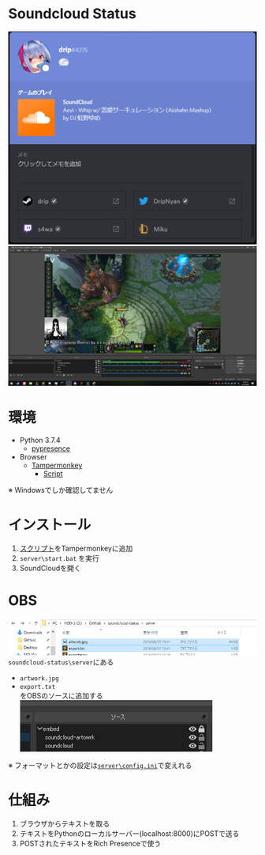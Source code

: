 # Soundcloud Status
![image1](https://github.com/S4WA/files/blob/master/soundcloud-status/Screenshot_1.png?raw=true)  
![image2](https://github.com/S4WA/files/blob/master/soundcloud-status/Screenshot_2.png?raw=true)  

# 環境
 - Python 3.7.4
   - [pypresence](https://github.com/qwertyquerty/pypresence)
 - Browser
   - [Tampermonkey](https://chrome.google.com/webstore/detail/tampermonkey/dhdgffkkebhmkfjojejmpbldmpobfkfo)
     - [Script](https://github.com/S4WA/soundcloud-status/raw/master/chrome/contents.user.js)

※ Windowsでしか確認してません

# インストール
1. [スクリプト](https://github.com/S4WA/soundcloud-status/raw/master/chrome/contents.user.js)をTampermonkeyに追加
2. ``server\start.bat`` を実行
3. SoundCloudを開く

# OBS
![image3](https://github.com/S4WA/files/blob/master/soundcloud-status/Screenshot_3.png?raw=true)  
``soundcloud-status\server``にある  
- ``artwork.jpg``  
- ``export.txt``  
をOBSのソースに追加する  
![image4](https://github.com/S4WA/files/blob/master/soundcloud-status/Screenshot_4.png?raw=true)  

※ フォーマットとかの設定は[``server\config.ini``](https://github.com/S4WA/soundcloud-status/blob/master/server/config.ini)で変えれる

# 仕組み
1. ブラウザからテキストを取る
2. テキストをPythonのローカルサーバー(localhost:8000)にPOSTで送る
3. POSTされたテキストをRich Presenceで使う